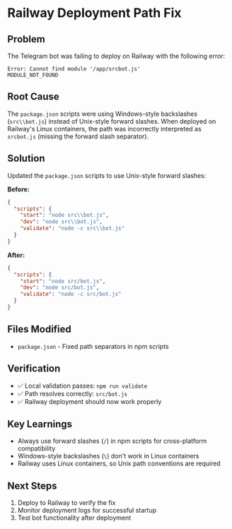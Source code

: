 # Railway Deployment Path Fix

## Problem
The Telegram bot was failing to deploy on Railway with the following error:
```
Error: Cannot find module '/app/srcbot.js'
MODULE_NOT_FOUND
```

## Root Cause
The `package.json` scripts were using Windows-style backslashes (`src\\bot.js`) instead of Unix-style forward slashes. When deployed on Railway's Linux containers, the path was incorrectly interpreted as `srcbot.js` (missing the forward slash separator).

## Solution
Updated the `package.json` scripts to use Unix-style forward slashes:

**Before:**
```json
{
  "scripts": {
    "start": "node src\\bot.js",
    "dev": "node src\\bot.js",
    "validate": "node -c src\\bot.js"
  }
}
```

**After:**
```json
{
  "scripts": {
    "start": "node src/bot.js",
    "dev": "node src/bot.js", 
    "validate": "node -c src/bot.js"
  }
}
```

## Files Modified
- `package.json` - Fixed path separators in npm scripts

## Verification
- ✅ Local validation passes: `npm run validate`
- ✅ Path resolves correctly: `src/bot.js`
- ✅ Railway deployment should now work properly

## Key Learnings
- Always use forward slashes (`/`) in npm scripts for cross-platform compatibility
- Windows-style backslashes (`\`) don't work in Linux containers
- Railway uses Linux containers, so Unix path conventions are required

## Next Steps
1. Deploy to Railway to verify the fix
2. Monitor deployment logs for successful startup
3. Test bot functionality after deployment
